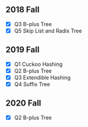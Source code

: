 ## 2018 Fall

- [x] Q3 B-plus Tree
- [x] Q5 Skip List and Radix Tree

## 2019 Fall

- [x] Q1 Cuckoo Hashing
- [x] Q2 B-plus Tree
- [x] Q3 Extendible Hashing
- [x] Q4 Suffix Tree

## 2020 Fall

- [x] Q2 B-plus Tree